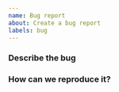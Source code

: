 ```yaml
---
name: Bug report
about: Create a bug report
labels: bug
---
```


<!--
Thank you for helping to improve the tagging schema module!

Please be sure to search for open issues before raising a new one. We use issues
for bug reports and feature requests. Please note, this template is for bug
reports, not feature requests. For more information, see the Contributing Guidelines
-->

### Describe the bug

<!--
A clear and concise description of what the bug is.
-->


### How can we reproduce it?

<!--
Steps to reproduce the behavior
-->
